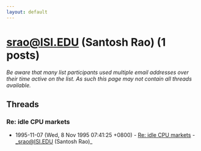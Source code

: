 ```yaml
---
layout: default
---
```


# srao@ISI.EDU (Santosh Rao) (1 posts)

_Be aware that many list participants used multiple email addresses over their time active on the list. As such this page may not contain all threads available._

## Threads

### Re: idle CPU markets
+ 1995-11-07 (Wed, 8 Nov 1995 07:41:25 +0800) - [Re: idle CPU markets](/archive/1995/11/02158124b347d06ed5c13f73fa5a3647e1ed7056a6df9fb49910a990f676b258) - _srao@ISI.EDU (Santosh Rao)_

